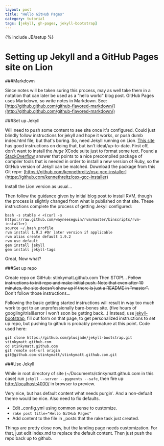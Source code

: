 ```yaml
---
layout: post
title: "Hello GitHub Pages"
category: tutorial 
tags: [jekyll, gh-pages, jekyll-bootstrap]
---
```

{% include JB/setup %}

Setting up Jekyll and a GitHub Pages site on Lion
===============================================

###Markdown

Since notes will be taken suring this process, may as well take them in a notation that can later be used as a "hello world" blog post. GitHub Pages uses Markdown, so write notes in Markdown. See: [http://github.github.com/github-flavored-markdown/](http://github.github.com/github-flavored-markdown/)

###Set up Jekyll

Will need to push some content to see site once it's configured. Could just blindly follow instructions for jekyll and hope it works, or push dumb index.html file, but that's boring. So, need Jekyll running on Lion. [This site](http://brandonbohling.com/2011/08/27/Installing-Jekyll-on-Mac/) has good instructions on doing that, but isn't ideal/up-to-date. First off, don't want to install the _huge_ XCode suite just to format some text. Found a [StackOverflow](http://stackoverflow.com/a/7033507/72676) answer that points to a nice precompiled package of compiler tools that is needed in order to install a new version of Ruby, so the GitHub version of Jekyll can be matched. Download the package from this Git repo: [https://github.com/kennethreitz/osx-gcc-installer](https://github.com/kennethreitz/osx-gcc-installer)

Install the Lion version as usual...

Then follow the guidance given by initial blog post to install RVM, though the process is slightly changed from what is published on that site. These instructions complete the process of getting Jekyll configured:

	bash -s stable < <(curl -s https://raw.github.com/wayneeseguin/rvm/master/binscripts/rvm-installer)
	source ~/.bash_profile
	rvm install 1.9.2 #Or later version if applicable
	rvm alias create default 1.9.2
	rvm use default
	gem install jekyll
	gem install jekyll-tags

Great, Now what?

###Set up repo

Create repo on GitHub: stinkymatt.github.com
Then STOP!... <del>Follow instructions to init repo and make initial push.
Note that even after 10 minutes, the site doesn't show up if there is just a README in "master".</del> Don't follow those instructions... 

Following the basic getting started instructions will result in way too much work to get to an unprofessionally bare-bones site. (five hours of googling/trial&error I won't soon be getting back...) Instead, use [jekyll-bootstrap](http://jekyllbootstrap.com/), fill out form on that page, to get personalized instructions to set up repo, but pushing to github is probably premature at this point. Code used here:

	git clone https://github.com/plusjade/jekyll-bootstrap.git stinkymatt.github.com
	cd stinkymatt.github.com
	git remote set-url origin git@github.com:stinkymatt/stinkymatt.github.com.git


###Use Jekyll

While in root directory of site (~/Documents/stinkymatt.github.com in this case) run ```jekyll --server --pygments --safe```, then fire up [http://localhost:4000/](http://localhost:4000/) in browser to preview.

Very nice, but has default content what needs purgin'. And a non-defualt theme would be nice. Also need to fix defaults.

* Edit \_config.yml using common sense to customize.
* ```rake post title="Hello GitHub Pages"```
* Add content to the file in \_posts that the rake task just created.

Things are pretty close now, but the landing page needs customization. For that, just edit index.md to replace the default content. Then just push the repo back up to github.